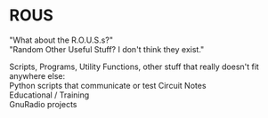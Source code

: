 # ROUS
"What about the R.O.U.S.s?"<br/>
"Random Other Useful Stuff? I don't think they exist."<br/>

Scripts, Programs, Utility Functions, other stuff that really doesn't fit anywhere else:<br/>
Python scripts that communicate or test Circuit Notes<br/>
Educational / Training<br/>
GnuRadio projects<br/>
